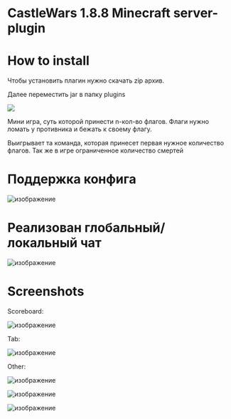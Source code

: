 # CastleWars 1.8.8 Minecraft server-plugin

# How to install
Чтобы установить плагин нужно скачать zip архив. 

Далее переместить jar в папку plugins

[![](https://img.shields.io/static/v1?label=Download&message=Latest%20Version%20[.jar]&color=orange&style=for-the-badge)](https://github.com/MrBonjur/CastleWars/archive/refs/tags/jar.zip)

Мини игра, суть которой принести n-кол-во флагов.
Флаги нужно ломать у противника и бежать к своему флагу.

Выигрывает та команда, которая принесет первая нужное количество флагов.
Так же в игре ограниченное количество смертей

# Поддержка конфига
![изображение](https://user-images.githubusercontent.com/55990897/182044272-f26228c4-2d1f-4666-8477-28f6c45b964a.png)

# Реализован глобальный/локальный чат
![изображение](https://user-images.githubusercontent.com/55990897/182044740-4811ebea-f4f5-43df-b109-4e7a482b3cfb.png)




# Screenshots
Scoreboard:

![изображение](https://user-images.githubusercontent.com/55990897/182044536-93695bb4-9f21-4e4e-85de-f8927895bf85.png)

Tab:

![изображение](https://user-images.githubusercontent.com/55990897/182044604-a5a7308c-663a-4907-9871-a274d85d9365.png)

Other:

![изображение](https://user-images.githubusercontent.com/55990897/182044629-6ff839bf-66e6-468d-bf02-f696f4c05946.png)

![изображение](https://user-images.githubusercontent.com/55990897/182044649-2744c97c-a6c0-4390-aa32-80a5661f100e.png)

![изображение](https://user-images.githubusercontent.com/55990897/182044663-05e5bf95-7b04-41e3-96cb-944920840d99.png)



